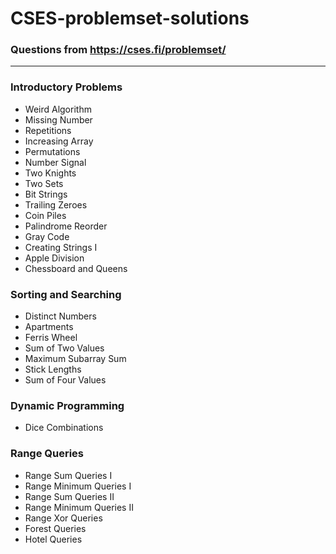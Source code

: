 # CSES-problemset-solutions #
### Questions from https://cses.fi/problemset/ ###
---------------

### Introductory Problems
  - Weird Algorithm
  - Missing Number
  - Repetitions
  - Increasing Array
  - Permutations
  - Number Signal
  - Two Knights
  - Two Sets
  - Bit Strings
  - Trailing Zeroes
  - Coin Piles
  - Palindrome Reorder
  - Gray Code
  - Creating Strings I
  - Apple Division
  - Chessboard and Queens
  
### Sorting and Searching 
  - Distinct Numbers
  - Apartments
  - Ferris Wheel
  - Sum of Two Values
  - Maximum Subarray Sum
  - Stick Lengths
  - Sum of Four Values
  
### Dynamic Programming
  - Dice Combinations
  
### Range Queries
  - Range Sum Queries I
  - Range Minimum Queries I
  - Range Sum Queries II
  - Range Minimum Queries II
  - Range Xor Queries
  - Forest Queries
  - Hotel Queries
